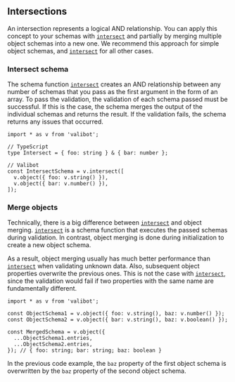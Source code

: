 Intersections
-------------

An intersection represents a logical AND relationship. You can apply this concept to your schemas with [`intersect`](../api/intersect.md) and partially by merging multiple object schemas into a new one. We recommend this approach for simple object schemas, and [`intersect`](../api/intersect.md) for all other cases.

### Intersect schema

The schema function [`intersect`](../api/intersect.md) creates an AND relationship between any number of schemas that you pass as the first argument in the form of an array. To pass the validation, the validation of each schema passed must be successful. If this is the case, the schema merges the output of the individual schemas and returns the result. If the validation fails, the schema returns any issues that occurred.

    import * as v from 'valibot';
    
    // TypeScript
    type Intersect = { foo: string } & { bar: number };
    
    // Valibot
    const IntersectSchema = v.intersect([
      v.object({ foo: v.string() }),
      v.object({ bar: v.number() }),
    ]);
    

### Merge objects

Technically, there is a big difference between [`intersect`](../api/intersect.md) and object merging. [`intersect`](../api/intersect.md) is a schema function that executes the passed schemas during validation. In contrast, object merging is done during initialization to create a new object schema.

As a result, object merging usually has much better performance than [`intersect`](../api/intersect.md) when validating unknown data. Also, subsequent object properties overwrite the previous ones. This is not the case with [`intersect`](../api/intersect.md), since the validation would fail if two properties with the same name are fundamentally different.

    import * as v from 'valibot';
    
    const ObjectSchema1 = v.object({ foo: v.string(), baz: v.number() });
    const ObjectSchema2 = v.object({ bar: v.string(), baz: v.boolean() });
    
    const MergedSchema = v.object({
      ...ObjectSchema1.entries,
      ...ObjectSchema2.entries,
    }); // { foo: string; bar: string; baz: boolean }
    

In the previous code example, the `baz` property of the first object schema is overwritten by the `baz` property of the second object schema.